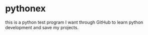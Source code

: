 # pythonex
this is a python test program
I want through GitHub to learn python development and save my projects.
